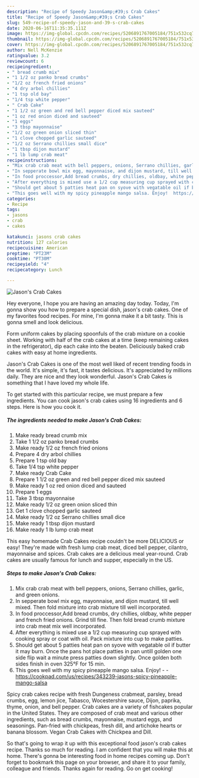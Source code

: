 ```yaml
---
description: "Recipe of Speedy Jason&amp;#39;s Crab Cakes"
title: "Recipe of Speedy Jason&amp;#39;s Crab Cakes"
slug: 549-recipe-of-speedy-jason-and-39-s-crab-cakes
date: 2020-06-16T11:35:35.111Z
image: https://img-global.cpcdn.com/recipes/5206891767005184/751x532cq70/jasons-crab-cakes-recipe-main-photo.jpg
thumbnail: https://img-global.cpcdn.com/recipes/5206891767005184/751x532cq70/jasons-crab-cakes-recipe-main-photo.jpg
cover: https://img-global.cpcdn.com/recipes/5206891767005184/751x532cq70/jasons-crab-cakes-recipe-main-photo.jpg
author: Nell McKenzie
ratingvalue: 3.2
reviewcount: 6
recipeingredient:
- " bread crumb mix"
- "1 1/2 oz panko bread crumbs"
- "1/2 oz french fried onions"
- "4 dry arbol chillies"
- "1 tsp old bay"
- "1/4 tsp white pepper"
- " Crab Cake"
- "1 1/2 oz green and red bell pepper diced mix sauteed"
- "1 oz red onion diced and sauteed"
- "1 eggs"
- "3 tbsp mayonnaise"
- "1/2 oz green onion sliced thin"
- "1 clove chopped garlic sauteed"
- "1/2 oz Serrano chillies small dice"
- "1 tbsp dijon mustard"
- "1 lb lump crab meat"
recipeinstructions:
- "Mix crab crab meat with bell peppers, onions, Serrano chillies, garlic, and green onions."
- "In sepperate bowl mix egg, mayonnaise, and dijon mustard, till well mixed. Then fold mixture into crab mixture till well incorporated."
- "In food proccessor,Add bread crumbs, dry chillies, oldbay, white pepper and french fried onions. Grind till fine. Then fold bread crumb mixture into crab meat mix well incorporated."
- "After everything is mixed use a 1/2 cup measuring cup sprayed with cooking spray or coat with oil. Pack mixture into cup to make patties."
- "Should get about 5 patties heat pan on syove with vegatable oil if butter it may burn. Once the pans hot place patties in pan untill golden one side flip wait a minute press patties down slightly. Once golden both sides finish in oven 325°F for 15 min."
- "This goes well with my spicy pineapple mango salsa. Enjoy!  https://cookpad.com/us/recipes/343239-jasons-spicy-pineapple-mango-salsa"
categories:
- Recipe
tags:
- jasons
- crab
- cakes

katakunci: jasons crab cakes 
nutrition: 127 calories
recipecuisine: American
preptime: "PT23M"
cooktime: "PT30M"
recipeyield: "4"
recipecategory: Lunch

---
```



![Jason&#39;s Crab Cakes](https://img-global.cpcdn.com/recipes/5206891767005184/751x532cq70/jasons-crab-cakes-recipe-main-photo.jpg)

Hey everyone, I hope you are having an amazing day today. Today, I'm gonna show you how to prepare a special dish, jason&#39;s crab cakes. One of my favorites food recipes. For mine, I'm gonna make it a bit tasty. This is gonna smell and look delicious.

Form uniform cakes by placing spoonfuls of the crab mixture on a cookie sheet. Working with half of the crab cakes at a time (keep remaining cakes in the refrigerator), dip each cake into the beaten. Deliciously baked crab cakes with easy at home ingredients.

Jason&#39;s Crab Cakes is one of the most well liked of recent trending foods in the world. It's simple, it's fast, it tastes delicious. It's appreciated by millions daily. They are nice and they look wonderful. Jason&#39;s Crab Cakes is something that I have loved my whole life.


To get started with this particular recipe, we must prepare a few ingredients. You can cook jason&#39;s crab cakes using 16 ingredients and 6 steps. Here is how you cook it.

<!--inarticleads1-->

##### The ingredients needed to make Jason&#39;s Crab Cakes:

1. Make ready  bread crumb mix
1. Take 1 1/2 oz panko bread crumbs
1. Make ready 1/2 oz french fried onions
1. Prepare 4 dry arbol chillies
1. Prepare 1 tsp old bay
1. Take 1/4 tsp white pepper
1. Make ready  Crab Cake
1. Prepare 1 1/2 oz green and red bell pepper diced mix sauteed
1. Make ready 1 oz red onion diced and sauteed
1. Prepare 1 eggs
1. Take 3 tbsp mayonnaise
1. Make ready 1/2 oz green onion sliced thin
1. Get 1 clove chopped garlic sauteed
1. Make ready 1/2 oz Serrano chillies small dice
1. Make ready 1 tbsp dijon mustard
1. Make ready 1 lb lump crab meat


This easy homemade Crab Cakes recipe couldn&#39;t be more DELICIOUS or easy! They&#39;re made with fresh lump crab meat, diced bell pepper, cilantro, mayonnaise and spices. Crab cakes are a delicious meal year-round. Crab cakes are usually famous for lunch and supper, especially in the US. 

<!--inarticleads2-->

##### Steps to make Jason&#39;s Crab Cakes:

1. Mix crab crab meat with bell peppers, onions, Serrano chillies, garlic, and green onions.
1. In sepperate bowl mix egg, mayonnaise, and dijon mustard, till well mixed. Then fold mixture into crab mixture till well incorporated.
1. In food proccessor,Add bread crumbs, dry chillies, oldbay, white pepper and french fried onions. Grind till fine. Then fold bread crumb mixture into crab meat mix well incorporated.
1. After everything is mixed use a 1/2 cup measuring cup sprayed with cooking spray or coat with oil. Pack mixture into cup to make patties.
1. Should get about 5 patties heat pan on syove with vegatable oil if butter it may burn. Once the pans hot place patties in pan untill golden one side flip wait a minute press patties down slightly. Once golden both sides finish in oven 325°F for 15 min.
1. This goes well with my spicy pineapple mango salsa. Enjoy! -  - https://cookpad.com/us/recipes/343239-jasons-spicy-pineapple-mango-salsa


Spicy crab cakes recipe with fresh Dungeness crabmeat, parsley, bread crumbs, egg, lemon jice, Tabasco, Wocestershire sauce, Dijon, paprika, thyme, onion, and bell pepper. Crab cakes are a variety of fishcakes popular in the United States. They are composed of crab meat and various other ingredients, such as bread crumbs, mayonnaise, mustard eggs, and seasonings. Pan-fried with chickpeas, fresh dill, and artichoke hearts or banana blossom. Vegan Crab Cakes with Chickpea and Dill. 

So that's going to wrap it up with this exceptional food jason&#39;s crab cakes recipe. Thanks so much for reading. I am confident that you will make this at home. There's gonna be interesting food in home recipes coming up. Don't forget to bookmark this page on your browser, and share it to your family, colleague and friends. Thanks again for reading. Go on get cooking!
